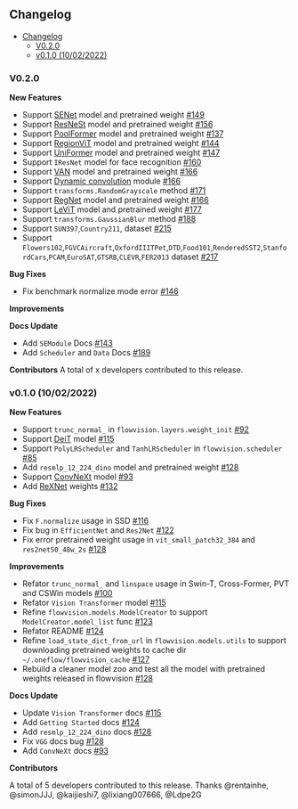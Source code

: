 ## Changelog
- [Changelog](#changelog)
  - [V0.2.0](#v020)
  - [v0.1.0 (10/02/2022)](#v010-10022022)


### V0.2.0 

**New Features**
- Support [SENet](https://arxiv.org/abs/1709.01507) model and pretrained weight [#149](https://github.com/Oneflow-Inc/vision/pull/149)
- Support [ResNeSt](https://arxiv.org/abs/2004.08955) model and pretrained weight [#156](https://github.com/Oneflow-Inc/vision/pull/156)
- Support [PoolFormer](https://arxiv.org/abs/2111.11418) model and pretrained weight [#137](https://github.com/Oneflow-Inc/vision/pull/137)
- Support [RegionViT](https://arxiv.org/abs/2106.02689) model and pretrained weight [#144](https://github.com/Oneflow-Inc/vision/pull/144)
- Support [UniFormer](https://arxiv.org/abs/2201.04676) model and pretrained weight [#147](https://github.com/Oneflow-Inc/vision/pull/147)
- Support ``IResNet`` model for face recognition [#160](https://github.com/Oneflow-Inc/vision/pull/160)
- Support [VAN](https://arxiv.org/abs/2202.09741) model and pretrained weight [#166](https://github.com/Oneflow-Inc/vision/pull/166)
- Support [Dynamic convolution](https://arxiv.org/abs/1912.03458) module [#166](https://github.com/Oneflow-Inc/vision/pull/169)
- Support ``transforms.RandomGrayscale`` method [#171](https://github.com/Oneflow-Inc/vision/pull/171)
- Support [RegNet](https://arxiv.org/abs/2003.13678) model and pretrained weight [#166](https://github.com/Oneflow-Inc/vision/pull/166)
- Support [LeViT](https://arxiv.org/abs/2104.01136) model and pretrained weight [#177](https://github.com/Oneflow-Inc/vision/pull/177)
- Support ``transforms.GaussianBlur`` method [#188](https://github.com/Oneflow-Inc/vision/pull/188)
- Support ```SUN397```,```Country211```, dataset [#215](https://github.com/Oneflow-Inc/vision/pull/215)
- Support ```Flowers102```,```FGVCAircraft```,```OxfordIIITPet```,```DTD```,```Food101```,```RenderedSST2```,```StanfordCars```,```PCAM```,```EuroSAT```,```GTSRB```,```CLEVR```,```FER2013``` dataset [#217](https://github.com/Oneflow-Inc/vision/pull/217)

**Bug Fixes**
- Fix benchmark normalize mode error [#146](https://github.com/Oneflow-Inc/vision/pull/146)

**Improvements**

**Docs Update**
- Add `SEModule` Docs [#143](https://github.com/Oneflow-Inc/vision/pull/143)
- Add `Scheduler` and `Data` Docs [#189](https://github.com/Oneflow-Inc/vision/pull/189)

**Contributors**
A total of x developers contributed to this release.

### v0.1.0 (10/02/2022)

**New Features**

- Support `trunc_normal_` in `flowvision.layers.weight_init` [#92](https://github.com/Oneflow-Inc/vision/pull/92)
- Support [DeiT](https://arxiv.org/abs/2012.12877) model [#115](https://github.com/Oneflow-Inc/vision/pull/115)
- Support `PolyLRScheduler` and `TanhLRScheduler` in `flowvision.scheduler` [#85](https://github.com/Oneflow-Inc/vision/pull/85)
- Add `resmlp_12_224_dino` model and pretrained weight [#128](https://github.com/Oneflow-Inc/vision/pull/128)
- Support [ConvNeXt](https://arxiv.org/abs/2201.03545) model [#93](https://github.com/Oneflow-Inc/vision/pull/93)
- Add [ReXNet](https://arxiv.org/abs/2007.00992) weights [#132](https://github.com/Oneflow-Inc/vision/pull/132)


**Bug Fixes**

- Fix `F.normalize` usage in SSD [#116](https://github.com/Oneflow-Inc/vision/pull/116)
- Fix bug in `EfficientNet` and `Res2Net` [#122](https://github.com/Oneflow-Inc/vision/pull/122)
- Fix error pretrained weight usage in `vit_small_patch32_384` and `res2net50_48w_2s` [#128](https://github.com/Oneflow-Inc/vision/pull/128)


**Improvements**

- Refator `trunc_normal_` and `linspace` usage in Swin-T, Cross-Former, PVT and CSWin models [#100](https://github.com/Oneflow-Inc/vision/pull/100)
- Refator `Vision Transformer` model [#115](https://github.com/Oneflow-Inc/vision/pull/115)
- Refine `flowvision.models.ModelCreator` to support `ModelCreator.model_list` func [#123](https://github.com/Oneflow-Inc/vision/pull/123)
- Refator README [#124](https://github.com/Oneflow-Inc/vision/pull/124)
- Refine `load_state_dict_from_url` in `flowvision.models.utils` to support downloading pretrained weights to cache dir `~/.oneflow/flowvision_cache` [#127](https://github.com/Oneflow-Inc/vision/pull/127)
- Rebuild a cleaner model zoo and test all the model with pretrained weights released in flowvision [#128](https://github.com/Oneflow-Inc/vision/pull/128)

**Docs Update**
- Update `Vision Transformer` docs [#115](https://github.com/Oneflow-Inc/vision/pull/115)
- Add `Getting Started` docs [#124](https://github.com/Oneflow-Inc/vision/pull/124)
- Add `resmlp_12_224_dino` docs [#128](https://github.com/Oneflow-Inc/vision/pull/128)
- Fix `VGG` docs bug [#128](https://github.com/Oneflow-Inc/vision/pull/128)
- Add `ConvNeXt` docs [#93](https://github.com/Oneflow-Inc/vision/pull/93)


**Contributors**

A total of 5 developers contributed to this release. Thanks @rentainhe, @simonJJJ, @kaijieshi7, @lixiang007666, @Ldpe2G

